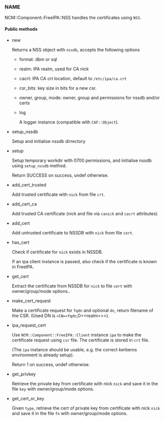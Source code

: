 
### NAME

NCM::Component::FreeIPA::NSS handles the certificates using `NSS`.

#### Public methods

- new

    Returns a NSS object with `nssdb`, accepts the following options

    - format: dbm or sql
    - realm: IPA realm, used for CA nick
    - cacrt: IPA CA crt location, default to `/etc/ipa/ca.crt`
    - csr\_bits: key size in bits for a new csr.
    - owner, group, mode: owner, group and permissions for nssdb and/or certs
    - log

        A logger instance (compatible with `CAF::Object`).

- setup\_nssdb

    Setup and initialise nssdb dirrectory

- setup

    Setup temporary workdir with 0700 permissions,
    and initialise nssdb using `setup_nssdb` method.

    Return SUCCESS on success, undef otherwise.

- add\_cert\_trusted

    Add trusted certificate with `nick` from file `crt`.

- add\_cert\_ca

    Add trusted CA certificate (nick and file via `canick` and `cacrt` attributes)

- add\_cert

    Add untrusted certificate to NSSDB with `nick` from file `cert`.

- has\_cert

    Check if certificate for `nick` exists in NSSDB.

    If an ipa client instance is passed,
    also check if the certificate is known in FreeIPA.

- get\_cert

    Extract the certificate from NSSDB for `nick` to file `cert`
    with owner/group/mode options..

- make\_cert\_request

    Make a certificate request for `fqdn` and optional `dn`,
    return filename of the CSR.
    (Used DN is `<CN=<fqdn`,O=&lt;realm>>>).

- ipa\_request\_cert

    Use `NCM::Component::FreeIPA::Client` instance `ipa` to make the certificate request
    using `csr` file. The certificate is stored in `crt` file.

    (The `ipa` instance should be usable, e.g. the correct kerberos
    environment is already setup).

    Return 1 on success, undef otherwise.

- get\_privkey

    Retrieve the private key from certificate with nick `nick` and
    save it in the file `key` with owner/group/mode options.

- get\_cert\_or\_key

    Given `type`, retrieve the cert of private key
    from certificate with nick `nick` and
    save it in the file `fn` with owner/group/mode options.
